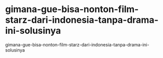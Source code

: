 # gimana-gue-bisa-nonton-film-starz-dari-indonesia-tanpa-drama-ini-solusinya
gimana-gue-bisa-nonton-film-starz-dari-indonesia-tanpa-drama-ini-solusinya
